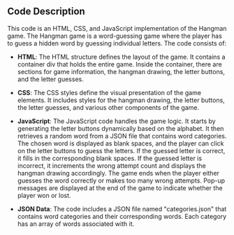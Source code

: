 ## Code Description

This code is an HTML, CSS, and JavaScript implementation of the Hangman game. The Hangman game is a word-guessing game where the player has to guess a hidden word by guessing individual letters. The code consists of:

- **HTML**: The HTML structure defines the layout of the game. It contains a container div that holds the entire game. Inside the container, there are sections for game information, the hangman drawing, the letter buttons, and the letter guesses.

- **CSS**: The CSS styles define the visual presentation of the game elements. It includes styles for the hangman drawing, the letter buttons, the letter guesses, and various other components of the game.

- **JavaScript**: The JavaScript code handles the game logic. It starts by generating the letter buttons dynamically based on the alphabet. It then retrieves a random word from a JSON file that contains word categories. The chosen word is displayed as blank spaces, and the player can click on the letter buttons to guess the letters. If the guessed letter is correct, it fills in the corresponding blank spaces. If the guessed letter is incorrect, it increments the wrong attempt count and displays the hangman drawing accordingly. The game ends when the player either guesses the word correctly or makes too many wrong attempts. Pop-up messages are displayed at the end of the game to indicate whether the player won or lost.

- **JSON Data**: The code includes a JSON file named "categories.json" that contains word categories and their corresponding words. Each category has an array of words associated with it.
